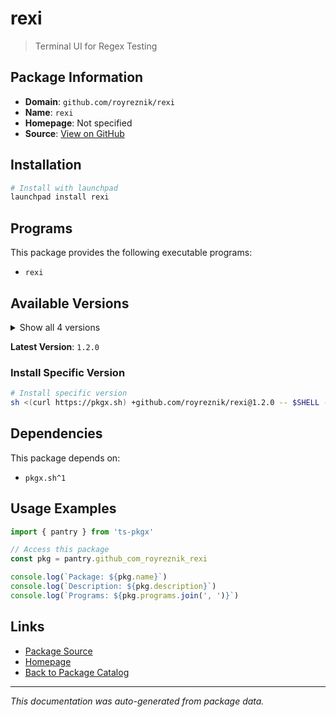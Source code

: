 # rexi

> Terminal UI for Regex Testing

## Package Information

- **Domain**: `github.com/royreznik/rexi`
- **Name**: `rexi`
- **Homepage**: Not specified
- **Source**: [View on GitHub](https://github.com/pkgxdev/pantry/tree/main/projects/github.com/royreznik/rexi/package.yml)

## Installation

```bash
# Install with launchpad
launchpad install rexi
```

## Programs

This package provides the following executable programs:

- `rexi`

## Available Versions

<details>
<summary>Show all 4 versions</summary>

- `1.2.0`, `1.1.4`, `1.1.3`, `1.1.2`

</details>

**Latest Version**: `1.2.0`

### Install Specific Version

```bash
# Install specific version
sh <(curl https://pkgx.sh) +github.com/royreznik/rexi@1.2.0 -- $SHELL -i
```

## Dependencies

This package depends on:

- `pkgx.sh^1`

## Usage Examples

```typescript
import { pantry } from 'ts-pkgx'

// Access this package
const pkg = pantry.github_com_royreznik_rexi

console.log(`Package: ${pkg.name}`)
console.log(`Description: ${pkg.description}`)
console.log(`Programs: ${pkg.programs.join(', ')}`)
```

## Links

- [Package Source](https://github.com/pkgxdev/pantry/tree/main/projects/github.com/royreznik/rexi/package.yml)
- [Homepage](#)
- [Back to Package Catalog](../package-catalog.md)

---

*This documentation was auto-generated from package data.*

